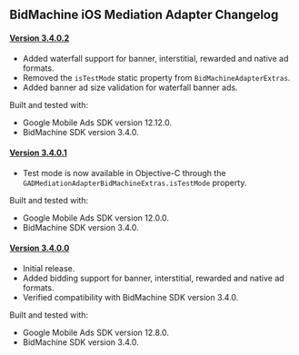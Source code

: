 ## BidMachine iOS Mediation Adapter Changelog

#### [Version 3.4.0.2](https://dl.google.com/googleadmobadssdk/mediation/ios/bidmachine/BidMachineAdapter-3.4.0.2.zip)
- Added waterfall support for banner, interstitial, rewarded and native ad formats.
- Removed the `isTestMode` static property from `BidMachineAdapterExtras`.
- Added banner ad size validation for waterfall banner ads.

Built and tested with:
- Google Mobile Ads SDK version 12.12.0.
- BidMachine SDK version 3.4.0.

#### [Version 3.4.0.1](https://dl.google.com/googleadmobadssdk/mediation/ios/bidmachine/BidMachineAdapter-3.4.0.1.zip)
- Test mode is now available in Objective-C through the `GADMediationAdapterBidMachineExtras.isTestMode` property.

Built and tested with:
- Google Mobile Ads SDK version 12.0.0.
- BidMachine SDK version 3.4.0.

#### [Version 3.4.0.0](https://dl.google.com/googleadmobadssdk/mediation/ios/bidmachine/BidMachineAdapter-3.4.0.0.zip)
- Initial release.
- Added bidding support for banner, interstitial, rewarded and native ad formats.
- Verified compatibility with BidMachine SDK version 3.4.0.

Built and tested with:
- Google Mobile Ads SDK version 12.8.0.
- BidMachine SDK version 3.4.0.
